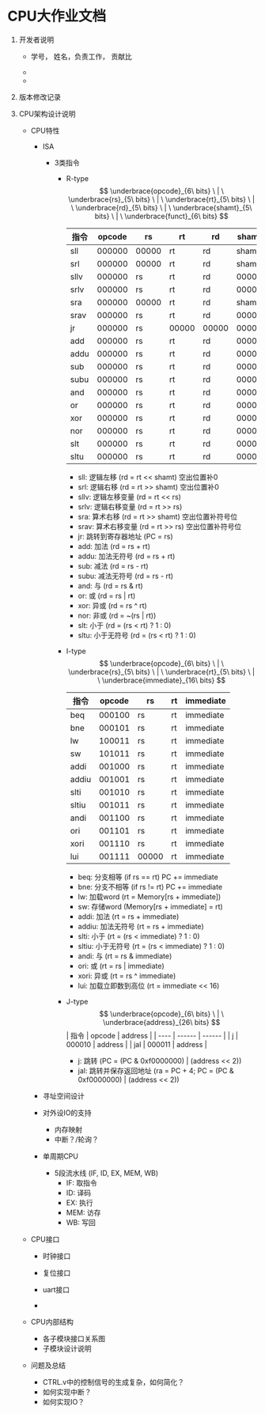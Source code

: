 # CPU大作业文档
1. 开发者说明

   - 学号， 姓名，负责工作， 贡献比

   - 

   - 

2. 版本修改记录

3. CPU架构设计说明

   - CPU特性

     - ISA 

       - 3类指令

         - R-type 
           $$
           \underbrace{opcode}_{6\ bits} \ | \ \underbrace{rs}_{5\ bits} \ | \ \underbrace{rt}_{5\ bits} \ | \ \underbrace{rd}_{5\ bits} \ | \ \underbrace{shamt}_{5\ bits} \ | \ \underbrace{funct}_{6\ bits}
           $$
   
           | 指令 | opcode | rs | rt | rd | shamt | funct |
           | ---- | ------ | ------ | ------ | ------ | ------ | ------ |
           | sll  | 000000 | 00000 | rt | rd | shamt | 000000 |
           | srl  | 000000 | 00000 | rt | rd | shamt | 000010 |
           | sllv | 000000 | rs | rt | rd | 00000 | 000100 |
           | srlv | 000000 | rs | rt | rd | 00000 | 000110 |
           | sra  | 000000 | 00000 | rt | rd | shamt | 000011 |
           | srav | 000000 | rs | rt | rd | 00000 | 000111 |
           | jr   | 000000 | rs | 00000 | 00000 | 00000 | 001000 |
           | add  | 000000 | rs | rt | rd | 00000 | 100000 |
           | addu | 000000 | rs | rt | rd | 00000 | 100001 |
           | sub  | 000000 | rs | rt | rd | 00000 | 100010 |
           | subu | 000000 | rs | rt | rd | 00000 | 100011 |
           | and  | 000000 | rs | rt | rd | 00000 | 100100 |
           | or   | 000000 | rs | rt | rd | 00000 | 100101 |
           | xor  | 000000 | rs | rt | rd | 00000 | 100110 |
           | nor  | 000000 | rs | rt | rd | 00000 | 100111 |
           | slt  | 000000 | rs | rt | rd | 00000 | 101010 |
           | sltu | 000000 | rs | rt | rd | 00000 | 101011 |
   
           - sll: 逻辑左移 (rd = rt << shamt) 空出位置补0
           - srl: 逻辑右移 (rd = rt >> shamt) 空出位置补0
           - sllv: 逻辑左移变量 (rd = rt << rs) 
           - srlv: 逻辑右移变量 (rd = rt >> rs)
           - sra: 算术右移 (rd = rt >> shamt) 空出位置补符号位
           - srav: 算术右移变量 (rd = rt >> rs) 空出位置补符号位
           - jr: 跳转到寄存器地址 (PC = rs)
           - add: 加法 (rd = rs + rt)
           - addu: 加法无符号 (rd = rs + rt)
           - sub: 减法 (rd = rs - rt)
           - subu: 减法无符号 (rd = rs - rt)
           - and: 与 (rd = rs & rt)
           - or: 或 (rd = rs | rt)
           - xor: 异或 (rd = rs ^ rt)
           - nor: 非或 (rd = ~(rs | rt))
           - slt: 小于 (rd = (rs < rt) ? 1 : 0)
           - sltu: 小于无符号 (rd = (rs < rt) ? 1 : 0)
         - I-type
           $$
           \underbrace{opcode}_{6\ bits} \ | \ \underbrace{rs}_{5\ bits} \ | \ \underbrace{rt}_{5\ bits} \ | \  \underbrace{immediate}_{16\ bits}
           $$
   
           | 指令 | opcode | rs | rt | immediate | 
           | ---- | ------ | ------ | ------ | ------ |
           | beq  | 000100 | rs | rt | immediate |
           | bne  | 000101 | rs | rt | immediate |
           | lw   | 100011 | rs | rt | immediate |
           | sw   | 101011 | rs | rt | immediate |
           | addi | 001000 | rs | rt | immediate |
           | addiu| 001001 | rs | rt | immediate |
           | slti | 001010 | rs | rt | immediate |
           | sltiu| 001011 | rs | rt | immediate |
           | andi | 001100 | rs | rt | immediate |
           | ori  | 001101 | rs | rt | immediate |
           | xori | 001110 | rs | rt | immediate |
           | lui  | 001111 | 00000 | rt | immediate |

           - beq: 分支相等 (if rs == rt) PC += immediate
           - bne: 分支不相等 (if rs != rt) PC += immediate
           - lw: 加载word (rt = Memory[rs + immediate])
           - sw: 存储word (Memory[rs + immediate] = rt)
           - addi: 加法 (rt = rs + immediate)
           - addiu: 加法无符号 (rt = rs + immediate)
           - slti: 小于 (rt = (rs < immediate) ? 1 : 0)
           - sltiu: 小于无符号 (rt = (rs < immediate) ? 1 : 0)
           - andi: 与 (rt = rs & immediate)
           - ori: 或 (rt = rs | immediate)
           - xori: 异或 (rt = rs ^ immediate)
           - lui: 加载立即数到高位 (rt = immediate << 16)
   
         - J-type
           $$
           \underbrace{opcode}_{6\ bits} \ | \ \underbrace{address}_{26\ bits}
           $$
           | 指令 | opcode | address |
           | ---- | ------ | ------ |
           | j    | 000010 | address |
           | jal  | 000011 | address |
   
           - j: 跳转 (PC = (PC & 0xf0000000) \| (address << 2))
           - jal: 跳转并保存返回地址 (ra = PC + 4; PC = (PC & 0xf0000000) \| (address << 2))
   
     - 寻址空间设计
   
     - 对外设IO的支持
   
       - 内存映射
       - 中断？/轮询？
   
     - 单周期CPU
       - 5段流水线 (IF, ID, EX, MEM, WB)
         - IF: 取指令
         - ID: 译码
         - EX: 执行
         - MEM: 访存
         - WB: 写回
       
   
   - CPU接口
   
     - 时钟接口
   
     - 复位接口
   
     - uart接口
   
     - 
   
   - CPU内部结构
   
     - 各子模块接口关系图
     - 子模块设计说明
   
   - 问题及总结
   
     - CTRL.v中的控制信号的生成复杂，如何简化？
     - 如何实现中断？
     - 如何实现IO？
